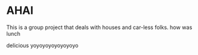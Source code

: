 # AHAI

This is a group project that deals with houses and car-less folks.
how was lunch

delicious
yoyoyoyoyoyoyoyo
